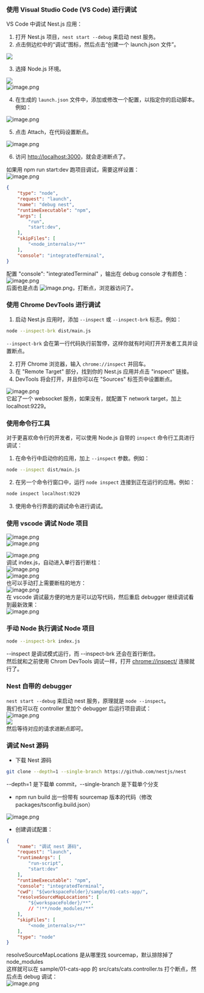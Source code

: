 ### 使用 Visual Studio Code (VS Code) 进行调试
VS Code 中调试 Nest.js 应用：

1. 打开 Nest.js 项目，`nest start --debug` 来启动 nest 服务。
2. 点击侧边栏中的“调试”图标，然后点击“创建一个 launch.json 文件”。

![](https://cdn.nlark.com/yuque/0/2023/png/21596389/1686380161909-9337a553-d5bd-42cd-a487-5d0d48cae745.png#averageHue=%23354957&from=url&height=256&id=RCdbn&originHeight=556&originWidth=850&originalType=binary&ratio=1.25&rotation=0&showTitle=false&status=done&style=none&title=&width=391)

3. 选择 Node.js 环境。

![](https://cdn.nlark.com/yuque/0/2024/png/21596389/1707013629763-f11fdab1-3f2a-49e9-bfdc-761bf4fdae81.png#averageHue=%23242f38&from=url&id=LrXUO&originHeight=158&originWidth=710&originalType=binary&ratio=1.25&rotation=0&showTitle=false&status=done&style=none&title=)<br />![image.png](https://cdn.nlark.com/yuque/0/2024/png/21596389/1707017846331-832ff0d0-5aed-46bc-96ec-f6b3e879cf95.png#averageHue=%2324445a&clientId=ud8f3e8c5-08d4-4&from=paste&height=38&id=gpS8V&originHeight=47&originWidth=164&originalType=binary&ratio=1.25&rotation=0&showTitle=false&size=2203&status=done&style=none&taskId=uf7edeefd-44d2-42b2-87d2-4b3560366a9&title=&width=131.2)

4. 在生成的 `launch.json` 文件中，添加或修改一个配置，以指定你的启动脚本。例如：

![image.png](https://cdn.nlark.com/yuque/0/2024/png/21596389/1707017978374-9b76b968-a266-4a71-80c4-873b582277f7.png#averageHue=%235e6751&clientId=ud8f3e8c5-08d4-4&from=paste&height=432&id=u9cd5d225&originHeight=768&originWidth=773&originalType=binary&ratio=1.25&rotation=0&showTitle=false&size=100551&status=done&style=none&taskId=u00ef8909-f911-4f0d-8e1d-ec3f67be058&title=&width=434.4000244140625)

5. 点击 Attach，在代码设置断点。

![image.png](https://cdn.nlark.com/yuque/0/2024/png/21596389/1707018592606-7d96cc9f-ad94-4146-9623-0909eddd1155.png#averageHue=%23766730&clientId=ud8f3e8c5-08d4-4&from=paste&height=398&id=u95a6248c&originHeight=497&originWidth=1862&originalType=binary&ratio=1.25&rotation=0&showTitle=false&size=92390&status=done&style=none&taskId=ub33159e7-a960-4009-a07c-2615332c426&title=&width=1489.6)

6. 访问 [http://localhost:3000](http://localhost:3000/)，就会走进断点了。

如果用 npm run start:dev 跑项目调试，需要这样设置：<br />![image.png](https://cdn.nlark.com/yuque/0/2024/png/21596389/1707018906021-c40f01b6-3512-4f69-9c87-24cd32d5c728.png#averageHue=%23636b58&clientId=ud8f3e8c5-08d4-4&from=paste&height=373&id=ub51a1551&originHeight=723&originWidth=736&originalType=binary&ratio=1.25&rotation=0&showTitle=false&size=92738&status=done&style=none&taskId=u80f191a0-df6a-4804-8f5e-5a7e2a446fc&title=&width=379.79998779296875)
```json
{
    "type": "node",
    "request": "launch",
    "name": "debug nest",
    "runtimeExecutable": "npm",
    "args": [
        "run",
        "start:dev",
    ],
    "skipFiles": [
        "<node_internals>/**"
    ],
    "console": "integratedTerminal",
}
```
配置 "console": "integratedTerminal" ，输出在  debug console 才有颜色：<br />![image.png](https://cdn.nlark.com/yuque/0/2024/png/21596389/1707030343773-323a4f18-8dad-4b74-a4ff-da3a9fb7e58b.png#averageHue=%233c4145&clientId=ufcf2882b-c654-4&from=paste&height=96&id=u73df0f0f&originHeight=120&originWidth=459&originalType=binary&ratio=1.25&rotation=0&showTitle=false&size=6189&status=done&style=none&taskId=u70625af3-dc7f-4c95-b464-85cce775bda&title=&width=367.2)<br />后面也是点击 ![image.png](https://cdn.nlark.com/yuque/0/2024/png/21596389/1707018972047-3e756dd3-4f35-493a-94a5-a6686b479fab.png#averageHue=%233d4144&clientId=ud8f3e8c5-08d4-4&from=paste&height=30&id=u14eedbf8&originHeight=37&originWidth=415&originalType=binary&ratio=1.25&rotation=0&showTitle=false&size=3339&status=done&style=none&taskId=ue22fc346-ab4f-4ed8-a79d-ebab287f3fe&title=&width=332)，打断点，浏览器访问了。

### 使用 Chrome DevTools 进行调试

1. 启动 Nest.js 应用时，添加 `--inspect` 或 `--inspect-brk` 标志。例如：
```bash
node --inspect-brk dist/main.js
```
`--inspect-brk` 会在第一行代码执行前暂停，这样你就有时间打开开发者工具并设置断点。

2. 打开 Chrome 浏览器，输入 `chrome://inspect` 并回车。
3. 在 "Remote Target" 部分，找到你的 Nest.js 应用并点击 "inspect" 链接。
4. DevTools 将会打开，并且你可以在 "Sources" 标签页中设置断点。

![image.png](https://cdn.nlark.com/yuque/0/2023/png/21596389/1694223553157-9e2302a2-88ec-446e-b20b-fb0ea2a53086.png#averageHue=%23fbfafa&clientId=ub493f46f-3a12-4&from=paste&height=282&id=u3b90e6b9&originHeight=328&originWidth=654&originalType=binary&ratio=1&rotation=0&showTitle=false&size=50293&status=done&style=none&taskId=u3ca24fe1-ff58-49f8-a894-de9343038d3&title=&width=563)<br />它起了一个 websocket 服务，如果没有，就配置下 network target，加上 localhost:9229。

### 使用命令行工具
对于更喜欢命令行的开发者，可以使用 Node.js 自带的 `inspect` 命令行工具进行调试：

1. 在命令行中启动你的应用，加上 `--inspect` 参数。例如：
```bash
node --inspect dist/main.js
```

2. 在另一个命令行窗口中，运行 `node inspect` 连接到正在运行的应用。例如：
```bash
node inspect localhost:9229
```

3. 使用命令行界面的调试命令进行调试。


### 使用 vscode 调试 Node 项目
![image.png](https://cdn.nlark.com/yuque/0/2024/png/21596389/1707013723936-2419a01c-2ec7-4f14-a185-37c1728b64e4.png#averageHue=%2339464f&clientId=ufa03e41d-7d8f-4&from=paste&height=225&id=u88d7ac7b&originHeight=281&originWidth=477&originalType=binary&ratio=1.25&rotation=0&showTitle=false&size=17907&status=done&style=none&taskId=uc76fa492-a12a-40dd-8956-376b14f1aab&title=&width=381.6)<br />![image.png](https://cdn.nlark.com/yuque/0/2024/png/21596389/1707013629763-f11fdab1-3f2a-49e9-bfdc-761bf4fdae81.png#averageHue=%23242f38&clientId=ufa03e41d-7d8f-4&from=paste&height=126&id=u08344adf&originHeight=158&originWidth=710&originalType=binary&ratio=1.25&rotation=0&showTitle=false&size=7767&status=done&style=none&taskId=ubff09232-dba0-4441-acdc-0d0f68fe598&title=&width=568)

![image.png](https://cdn.nlark.com/yuque/0/2024/png/21596389/1707014167608-09fbad3e-d33f-448c-aabc-e584d6aad634.png#averageHue=%23767c67&clientId=ufa03e41d-7d8f-4&from=paste&height=384&id=u568c9edc&originHeight=480&originWidth=720&originalType=binary&ratio=1.25&rotation=0&showTitle=false&size=46772&status=done&style=none&taskId=u97377b5b-7d6c-4b32-af64-cf6e54deca9&title=&width=576)<br />调试 index.js，自动进入单行首行断柱：<br />![image.png](https://cdn.nlark.com/yuque/0/2024/png/21596389/1707016983299-f8482c69-b9c3-44bb-a244-c63b8944a163.png#averageHue=%232d2c2b&clientId=uf81006fb-368d-4&from=paste&height=389&id=u0823767e&originHeight=486&originWidth=1063&originalType=binary&ratio=1.25&rotation=0&showTitle=false&size=64333&status=done&style=none&taskId=u5fdc4911-4de7-44d9-b852-dbe74a555fa&title=&width=850.4)<br />![image.png](https://cdn.nlark.com/yuque/0/2024/png/21596389/1707017164017-382a5645-dd6a-46a7-afa6-d6c2ca0aa491.png#averageHue=%235c5924&clientId=uf81006fb-368d-4&from=paste&height=159&id=u910066a3&originHeight=199&originWidth=1089&originalType=binary&ratio=1.25&rotation=0&showTitle=false&size=20890&status=done&style=none&taskId=ufe83a609-011d-4050-b8d6-d27a3e38c2b&title=&width=871.2)<br />也可以手动打上需要断柱的地方：<br />![image.png](https://cdn.nlark.com/yuque/0/2024/png/21596389/1707017075465-56157617-3572-4ed7-a306-64791d7c4520.png#averageHue=%23ca9740&clientId=uf81006fb-368d-4&from=paste&height=120&id=u0b2a7903&originHeight=150&originWidth=278&originalType=binary&ratio=1.25&rotation=0&showTitle=false&size=8267&status=done&style=none&taskId=u2a46ffc2-7c4d-4f42-9fe6-97c4ea43c81&title=&width=222.4)<br />在 vscode 调试最方便的地方是可以边写代码，然后重启 debugger 继续调试看到最新效果：<br />![image.png](https://cdn.nlark.com/yuque/0/2024/png/21596389/1707017236070-5ec705bf-0f97-4acc-ad16-278531e95c1a.png#averageHue=%233e3937&clientId=uf81006fb-368d-4&from=paste&height=38&id=u801205cf&originHeight=48&originWidth=276&originalType=binary&ratio=1.25&rotation=0&showTitle=false&size=3354&status=done&style=none&taskId=u0a40a252-8f73-4fac-9559-8e9003da546&title=&width=220.8)

### 手动 Node 执行调试 Node 项目
```bash
node --inspect-brk index.js
```
--inspect 是调试模式运行，而 --inspect-brk 还会在首行断住。<br />然后就和之前使用 Chrom DevTools 调试一样，打开 [chrome://inspect/](https://link.juejin.cn/?target=) 连接就行了。

### Nest 自带的 debugger
`nest start --debug` 来启动 nest 服务，原理就是 `node --inspect`。<br />我们也可以在 controller 里加个 debugger 后运行项目调试：<br />![image.png](https://cdn.nlark.com/yuque/0/2023/png/21596389/1686380026553-39f49f75-ca3e-470c-b460-12a268341af4.png#averageHue=%23332f2c&clientId=uae71f198-5486-4&from=paste&height=140&id=hUQZZ&originHeight=280&originWidth=792&originalType=binary&ratio=2&rotation=0&showTitle=false&size=29061&status=done&style=none&taskId=u5a578f4d-ea56-41de-9d4a-14babd10dfe&title=&width=396)<br />![](https://cdn.nlark.com/yuque/0/2023/png/21596389/1686381393081-2f17b0a0-1e46-4e80-850f-d75e62759683.png#averageHue=%23414244&from=url&height=133&id=D6myi&originHeight=180&originWidth=768&originalType=binary&ratio=1.25&rotation=0&showTitle=false&status=done&style=none&title=&width=569)<br />然后等待对应的请求进断点即可。

### 调试 Nest 源码

- 下载  Nest 源码
```bash
git clone --depth=1 --single-branch https://github.com/nestjs/nest
```
--depth=1 是下载单 commit，--single-branch 是下载单个分支

- npm run build 出一份带有 sourcemap 版本的代码（修改 packages/tsconfig.build.json）

![image.png](https://cdn.nlark.com/yuque/0/2024/png/21596389/1707030798249-208d6e66-ea6d-4a92-b154-25584e3d4f1f.png#averageHue=%23322e2a&clientId=u6dc3c91f-3121-4&from=paste&height=177&id=ua4e5e20b&originHeight=221&originWidth=527&originalType=binary&ratio=1.25&rotation=0&showTitle=false&size=38347&status=done&style=none&taskId=u4334714e-aeaa-4958-b9b4-a1983da5000&title=&width=421.6)

- 创建调试配置：
```json
{
    "name": "调试 nest 源码",
    "request": "launch",
    "runtimeArgs": [
        "run-script",
        "start:dev"
    ],
    "runtimeExecutable": "npm",
    "console": "integratedTerminal",
    "cwd": "${workspaceFolder}/sample/01-cats-app/",
    "resolveSourceMapLocations": [
        "${workspaceFolder}/**",
        // "!**/node_modules/**"
    ],
    "skipFiles": [
        "<node_internals>/**"
    ],
    "type": "node"
}
```
resolveSourceMapLocations 是从哪里找 sourcemap，默认排除掉了 node_modules<br />这样就可以在 sample/01-cats-app 的 src/cats/cats.controller.ts 打个断点，然后点击 debug 调试：<br />![image.png](https://cdn.nlark.com/yuque/0/2024/png/21596389/1707031123434-df777515-f04b-4ce5-a699-12afdd9172e1.png#averageHue=%23434547&clientId=u6dc3c91f-3121-4&from=paste&height=76&id=ue01ed1bd&originHeight=95&originWidth=489&originalType=binary&ratio=1.25&rotation=0&showTitle=false&size=7953&status=done&style=none&taskId=ued1bff54-d77d-40e5-9dc2-0fe3321df2b&title=&width=391.2)
